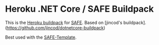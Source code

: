 # Heroku .NET Core / SAFE Buildpack


This is the [Heroku buildpack](https://devcenter.heroku.com/articles/buildpacks) for [SAFE](https://safe-stack.github.io/).
Based on [jincod's buildpack]. (https://github.com/jincod/dotnetcore-buildpack)

Best used with the [SAFE-Template](https://safe-stack.github.io/docs/template-overview/).